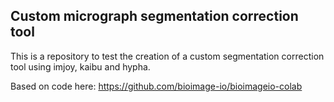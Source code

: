 ## Custom micrograph segmentation correction tool

This is a repository to test the creation of a custom segmentation correction tool using imjoy, kaibu and hypha.

Based on code here: https://github.com/bioimage-io/bioimageio-colab
